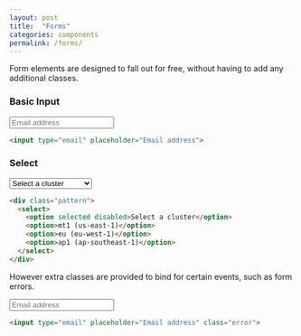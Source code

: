 ```yaml
---
layout: post
title:  "Forms"
categories: components
permalink: /forms/
---
```


Form elements are designed to fall out for free, without having to add any additional classes.

### Basic Input
<div class="pattern">
  <input type="email" placeholder="Email address">
</div>

``` html
<input type="email" placeholder="Email address">
```

### Select
<div class="pattern">
  <select>
    <option selected disabled>Select a cluster</option>
    <option>mt1 (us-east-1)</option>
    <option>eu (eu-west-1)</option>
    <option>ap1 (ap-southeast-1)</option>
  </select>
</div>

```html
<div class="pattern">
  <select>
    <option selected disabled>Select a cluster</option>
    <option>mt1 (us-east-1)</option>
    <option>eu (eu-west-1)</option>
    <option>ap1 (ap-southeast-1)</option>
  </select>
</div>
```


However extra classes are provided to bind for certain events, such as form errors.

<div class="pattern">
  <input type="email" placeholder="Email address" class="error">
</div>

``` html
<input type="email" placeholder="Email address" class="error">
```